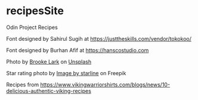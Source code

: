 # recipesSite
Odin Project Recipes

Font designed by Sahirul Sugih at <a>https://justtheskills.com/vendor/tokokoo/</a>

Font designed by Burhan Afif at <a>https://hanscostudio.com</a>


Photo by <a href="https://unsplash.com/@brookelark?utm_source=unsplash&utm_medium=referral&utm_content=creditCopyText">Brooke Lark</a> on <a href="https://unsplash.com/photos/_v3fy536vpk?utm_source=unsplash&utm_medium=referral&utm_content=creditCopyText">Unsplash</a>

Star rating photo by <a href="https://www.freepik.com/free-vector/simple-star-rating_1014846.htm#query=star%20rating&position=6&from_view=keyword&track=ais">Image by starline</a> on Freepik
  

Recipes from <a>https://www.vikingwarriorshirts.com/blogs/news/10-delicious-authentic-viking-recipes</a>